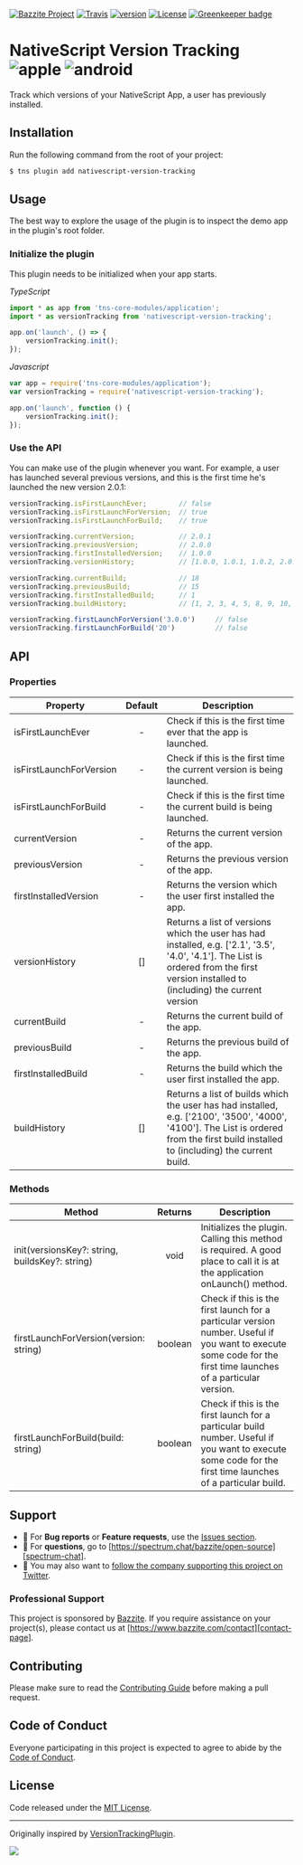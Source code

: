[![Bazzite Project](https://img.shields.io/badge/Bazzite-project-blue.svg)](https://www.bazzite.com/docs/nativescript-version-tracking?utm_source=github&utm_medium=readme&utm_campaign=nativescript-version-tracking)
[![Travis](https://img.shields.io/travis/bazzite/nativescript-version-tracking/master.svg)](https://travis-ci.org/bazzite/nativescript-version-tracking)
[![version](https://img.shields.io/npm/v/nativescript-version-tracking.svg)](https://www.npmjs.com/package/nativescript-version-tracking)
[![License](https://img.shields.io/badge/license-MIT-blue.svg)](https://www.bazzite.com/docs/nativescript-version-tracking/license?utm_source=github&utm_medium=readme&utm_campaign=nativescript-version-tracking)
[![Greenkeeper badge](https://badges.greenkeeper.io/bazzite/nativescript-version-tracking.svg)](https://greenkeeper.io/)

# NativeScript Version Tracking ![apple](https://cdn3.iconfinder.com/data/icons/picons-social/57/16-apple-32.png) ![android](https://cdn4.iconfinder.com/data/icons/logos-3/228/android-32.png) 

Track which versions of your NativeScript App, a user has previously installed.

## Installation

Run the following command from the root of your project:

```bash
$ tns plugin add nativescript-version-tracking
```

## Usage 

The best way to explore the usage of the plugin is to inspect the demo app in the plugin's root folder.

### Initialize the plugin

This plugin needs to be initialized when your app starts.

*TypeScript*

```typescript
import * as app from 'tns-core-modules/application';
import * as versionTracking from 'nativescript-version-tracking';

app.on('launch', () => {
    versionTracking.init();
});
```

*Javascript*

```javascript
var app = require('tns-core-modules/application');
var versionTracking = require('nativescript-version-tracking');

app.on('launch', function () {
    versionTracking.init();
});	
```

### Use the API

You can make use of the plugin whenever you want. For example, a user has launched several previous versions, and this is the first time he's launched the new version 2.0.1:

```javascript
versionTracking.isFirstLaunchEver;        // false
versionTracking.isFirstLaunchForVersion;  // true
versionTracking.isFirstLaunchForBuild;    // true

versionTracking.currentVersion;           // 2.0.1
versionTracking.previousVersion;          // 2.0.0
versionTracking.firstInstalledVersion;    // 1.0.0
versionTracking.versionHistory;           // [1.0.0, 1.0.1, 1.0.2, 2.0.0, 2.0.1]

versionTracking.currentBuild;             // 18
versionTracking.previousBuild;            // 15
versionTracking.firstInstalledBuild;      // 1
versionTracking.buildHistory;             // [1, 2, 3, 4, 5, 8, 9, 10, 11, 13, 15, 18]

versionTracking.firstLaunchForVersion('3.0.0')     // false
versionTracking.firstLaunchForBuild('20')          // false
```

## API


### Properties

| Property                | Default | Description                                                                                                                                                                             |
|-------------------------|:-------:|-----------------------------------------------------------------------------------------------------------------------------------------------------------------------------------------|
| isFirstLaunchEver       |    -    | Check if this is the first time ever that the app is launched.                                                                                                                          |
| isFirstLaunchForVersion |    -    | Check if this is the first time the current version is being launched.                                                                                                                  |
| isFirstLaunchForBuild   |    -    | Check if this is the first time the current build is being launched.                                                                                                                    |
| currentVersion          |    -    | Returns the current version of the app.                                                                                                                                                 |
| previousVersion         |    -    | Returns the previous version of the app.                                                                                                                                                |
| firstInstalledVersion   |    -    | Returns the version which the user first installed the app.                                                                                                                             |
| versionHistory          |    []   | Returns a list of versions which the user has had installed, e.g. ['2.1', '3.5', '4.0', '4.1']. The List is ordered from the first version installed to (including) the current version |
| currentBuild            |    -    | Returns the current build of the app.                                                                                                                                                   |
| previousBuild           |    -    | Returns the previous build of the app.                                                                                                                                                  |
| firstInstalledBuild     |    -    | Returns the build which the user first installed the app.                                                                                                                               |
| buildHistory            |    []   | Returns a list of builds which the user has had installed, e.g. ['2100', '3500', '4000', '4100']. The List is ordered from the first build installed to (including) the current build.  |
### Methods

| Method                                         | Returns | Description                                                                                                                                                     |
|------------------------------------------------|:-------:|-----------------------------------------------------------------------------------------------------------------------------------------------------------------|
| init(versionsKey?: string, buildsKey?: string) |   void  | Initializes the plugin. Calling this method is required. A good place to call it is at the application onLaunch() method.                                       |
| firstLaunchForVersion(version: string)         | boolean | Check if this is the first launch for a particular version number. Useful if you want to execute some code for the first time launches of a particular version. |
| firstLaunchForBuild(build: string)             | boolean | Check if this is the first launch for a particular build number. Useful if you want to execute some code for the first time launches of a particular build.     |

## Support

- 🐞 For **Bug reports** or **Feature requests**, use the [Issues section][issues].
- 💬 For **questions**, go to [https://spectrum.chat/bazzite/open-source][spectrum-chat].
- 🚀 You may also want to [follow the company supporting this project on Twitter][twitter].

### Professional Support

This project is sponsored by [Bazzite][bazzite-website]. If you require assistance on your project(s), please contact us at [https://www.bazzite.com/contact][contact-page].

## Contributing

Please make sure to read the [Contributing Guide][contributing] before making a pull request.

## Code of Conduct

Everyone participating in this project is expected to agree to abide by the [Code of Conduct][code-of-conduct].

## License

Code released under the [MIT License][license-page].

---

Originally inspired by [VersionTrackingPlugin](https://github.com/colbylwilliams/VersionTrackingPlugin).


![](https://ga-beacon.appspot.com/UA-65885578-17/bazzite/nativescript-version-tracking?pixel)


[contributing]: https://www.bazzite.com/docs/nativescript-version-tracking/contributing?utm_source=github&utm_medium=readme&utm_campaign=nativescript-version-tracking
[code-of-conduct]: https://www.bazzite.com/open-source/code-of-conduct?utm_source=github&utm_medium=readme&utm_campaign=nativescript-version-tracking
[issues]: https://github.com/bazzite/nativescript-version-tracking/issues
[twitter]: https://twitter.com/BazziteTech
[spectrum-chat]: https://spectrum.chat/bazzite/login?r=https://spectrum.chat/bazzite/open-source
[bazzite-website]: https://www.bazzite.com?utm_source=github&utm_medium=readme&utm_campaign=nativescript-version-tracking
[contact-page]: https://www.bazzite.com/contact?utm_source=github&utm_medium=readme&utm_campaign=nativescript-version-tracking
[license-page]: https://www.bazzite.com/docs/nativescript-version-tracking/license?utm_source=github&utm_medium=readme&utm_campaign=nativescript-version-tracking
